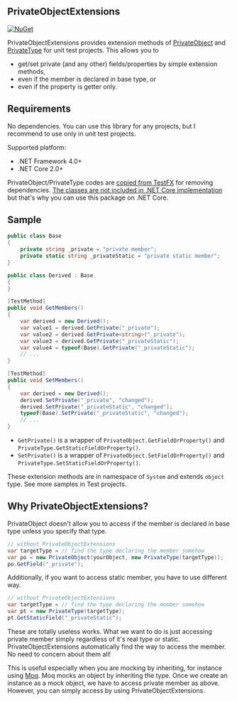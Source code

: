 PrivateObjectExtensions
---
[![NuGet](https://img.shields.io/nuget/v/PrivateObjectExtensions.svg)](https://www.nuget.org/packages/PrivateObjectExtensions)

PrivateObjectExtensions provides extension methods of [PrivateObject](https://docs.microsoft.com/en-us/dotnet/api/microsoft.visualstudio.testtools.unittesting.privateobject) and [PrivateType](https://docs.microsoft.com/en-us/dotnet/api/microsoft.visualstudio.testtools.unittesting.privatetype) for unit test projects. This allows you to
- get/set private (and any other) fields/properties by simple extension methods,
- even if the member is declared in base type, or
- even if the property is getter only.

Requirements
---
No dependencies. You can use this library for any projects, but I recommend to use only in unit test projects.

Supported platform:
- .NET Framework 4.0+
- .NET Core 2.0+

PrivateObject/PrivateType codes are [copied from TestFX](https://github.com/cactuaroid/PrivateObjectExtensions/tree/master/PrivateObjectExtensions/testfx) for removing dependencies. [The classes are not included in .NET Core implementation](https://github.com/microsoft/testfx/issues/366) but that's why you can use this package on .NET Core.

Sample
---
```csharp
public class Base
{
    private string _private = "private member";
    private static string _privateStatic = "private static member";
}

public class Derived : Base
{
}
```
```csharp
[TestMethod]
public void GetMembers()
{
    var derived = new Derived();
    var value1 = derived.GetPrivate("_private");
    var value2 = derived.GetPrivate<string>("_private");
    var value3 = derived.GetPrivate("_privateStatic");
    var value4 = typeof(Base).GetPrivate("_privateStatic");
    // ...
}

[TestMethod]
public void SetMembers()
{
    var derived = new Derived();
    derived.SetPrivate("_private", "changed");
    derived.SetPrivate("_privateStatic", "changed");
    typeof(Base).SetPrivate("_privateStatic", "changed");
    // ...
}
```
- ```GetPrivate()``` is a wrapper of ```PrivateObject.GetFieldOrProperty()``` and ```PrivateType.GetStaticFieldOrProperty()```.
- ```SetPrivate()``` is a wrapper of ```PrivateObject.SetFieldOrProperty()``` and ```PrivateType.SetStaticFieldOrProperty()```.

These extension methods are in namespace of `System` and extends `object` type.
See more samples in Test projects.

Why PrivateObjectExtensions?
---
PrivateObject doesn't allow you to access if the member is declared in base type unless you specify that type.
```csharp
// without PrivateObjectExtensions
var targetType = // find the type declaring the member somehow
var po = new PrivateObject(yourObject, new PrivateType(targetType));
po.GetField("_private");
```
Additionally, if you want to access static member, you have to use different way.
```csharp
// without PrivateObjectExtensions
var targetType = // find the type declaring the member somehow
var pt = new PrivateType(targetType);
pt.GetStaticField("_privateStatic");
```
These are totally useless works. What we want to do is just accessing private member simply regardless of it's real type or static. PrivateObjectExtensions automatically find the way to access the member. No need to concern about them all!

This is useful especially when you are mocking by inheriting, for instance using [Moq](https://github.com/moq). Moq mocks an object by inheriting the type. Once we create an instance as a mock object, we have to access private member as above. However, you can simply access by using PrivateObjectExtensions.